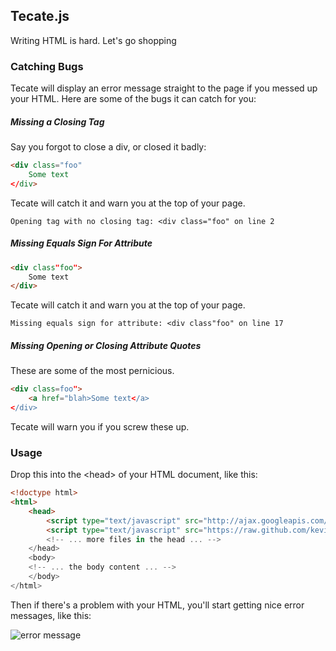 ## Tecate.js

Writing HTML is hard. Let's go shopping

### Catching Bugs

Tecate will display an error message straight to the page if you messed up your
HTML. Here are some of the bugs it can catch for you:

##### Missing a Closing Tag

Say you forgot to close a div, or closed it badly:

```html
<div class="foo"
    Some text
</div>
```

Tecate will catch it and warn you at the top of your page.

    Opening tag with no closing tag: <div class="foo" on line 2

##### Missing Equals Sign For Attribute

```html
<div class"foo">
    Some text
</div>
```

Tecate will catch it and warn you at the top of your page.

    Missing equals sign for attribute: <div class"foo" on line 17

##### Missing Opening or Closing Attribute Quotes

These are some of the most pernicious.

```html
<div class=foo">
    <a href="blah>Some text</a>
</div>
```

Tecate will warn you if you screw these up.

### Usage

Drop this into the &lt;head> of your HTML document, like this:

```html
<!doctype html>
<html>
    <head>
        <script type="text/javascript" src="http://ajax.googleapis.com/ajax/libs/jquery/1.9.1/jquery.min.js"></script>
        <script type="text/javascript" src="https://raw.github.com/kevinburke/tecate/master/tecate.js">
        <!-- ... more files in the head ... -->
    </head>
    <body>
    <!-- ... the body content ... -->
    </body>
</html>
```

Then if there's a problem with your HTML, you'll start getting nice error
messages, like this:

<img src="https://www.evernote.com/shard/s265/sh/1d0ef423-e5de-4e40-a110-fad2ccd01bef/22bffc622af4152261b63184ad4b8cae/res/645f4d83-f8a8-45c7-8ec7-b2fc12b5e16d/skitch.png" alt="error message" />
